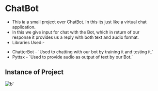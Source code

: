 # ChatBot
- This ia a small project over ChatBot. In this its just like a virtual chat application.
- In this we give input for chat with the Bot, which in return of our response it provides us a reply with both text and audio format.
- Libraries Used:-
<ul>
  <li>ChatterBot - `Used to chatting with our bot by training it and testing it.`</li>
  <li>Pyttsx - `Used to provide audio as output of text by our Bot.`</li>
</ul>

## Instance of Project
![b'](https://user-images.githubusercontent.com/67320129/88297509-9b366380-cd1d-11ea-82a8-6e28fe5c42d7.png)
